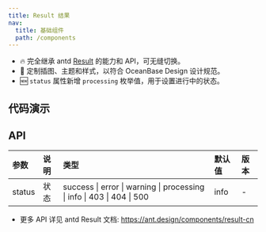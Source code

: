 ```yaml
---
title: Result 结果
nav:
  title: 基础组件
  path: /components
---
```


- 🔥 完全继承 antd [Result](https://ant.design/components/result-cn) 的能力和 API，可无缝切换。
- 💄 定制插图、主题和样式，以符合 OceanBase Design 设计规范。
- 🆕 `status` 属性新增 `processing` 枚举值，用于设置进行中的状态。

## 代码演示

<code src="./demo/success.tsx" title="成功"></code>

<code src="./demo/error.tsx" title="失败"></code>

<code src="./demo/warning.tsx" title="警告"></code>

<code src="./demo/processing.tsx" title="进行中"></code>

<code src="./demo/403.tsx" title="403" description="无访问权限"></code>

<code src="./demo/404.tsx" title="404" description="页面未找到"></code>

<code src="./demo/500.tsx" title="500" description="服务器发生了错误"></code>

<code src="./demo/icon.tsx" title="自定义 icon"></code>

## API

| 参数 | 说明 | 类型 | 默认值 | 版本 |
| :-- | :-- | :-- | :-- | :-- |
| status | 状态 | success \| error \| warning \| processing \| info \| 403 \| 404 \| 500 | info | - |

- 更多 API 详见 antd Result 文档: https://ant.design/components/result-cn
